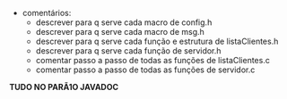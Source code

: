 * comentários:
    * descrever para q serve cada macro de config.h
    * descrever para q serve cada macro de msg.h
    * descrever para q serve cada função e estrutura de listaClientes.h
    * descrever para q serve cada função de servidor.h
    * comentar passo a passo de todas as funções de listaClientes.c
    * comentar passo a passo de todas as funções de servidor.c

**TUDO NO PARÃ1O JAVADOC**